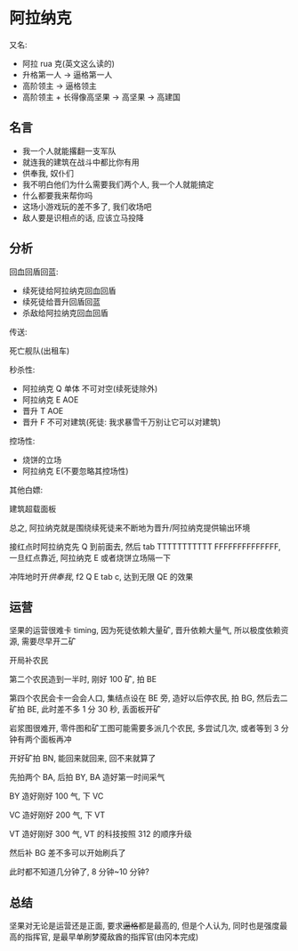 # 阿拉纳克

又名:

- 阿拉 rua 克(英文这么读的)
- 升格第一人 -> 逼格第一人
- 高阶领主 -> 逼格领主
- 高阶领主 + 长得像高坚果 -> 高坚果 -> 高建国

## 名言

- 我一个人就能撂翻一支军队
- 就连我的建筑在战斗中都比你有用
- 供奉我, 奴仆们
- 我不明白他们为什么需要我们两个人, 我一个人就能搞定
- 什么都要我来帮你吗
- 这场小游戏玩的差不多了, 我们收场吧
- 敌人要是识相点的话, 应该立马投降

## 分析

回血回盾回蓝:

- 续死徒给阿拉纳克回血回盾
- 续死徒给晋升回盾回蓝
- 杀敌给阿拉纳克回血回盾

传送:

死亡舰队(出租车)

秒杀性:

- 阿拉纳克 Q 单体 不可对空(续死徒除外)
- 阿拉纳克 E AOE
- 晋升 T AOE
- 晋升 F 不可对建筑(死徒: 我求暴雪千万别让它可以对建筑)

控场性:

- 烧饼的立场
- 阿拉纳克 E(不要忽略其控场性)

其他白嫖:

建筑超载面板

总之, 阿拉纳克就是围绕续死徒来不断地为晋升/阿拉纳克提供输出环境

接红点时阿拉纳克先 Q 到前面去, 然后 tab TTTTTTTTTTT FFFFFFFFFFFFFF, 一旦红点靠近, 阿拉纳克 E 或者烧饼立场隔一下

冲阵地时开*供奉我*, f2 Q E tab c, 达到无限 QE 的效果

## 运营

坚果的运营很难卡 timing, 因为死徒依赖大量矿, 晋升依赖大量气, 所以极度依赖资源, 需要尽早开二矿

开局补农民

第二个农民造到一半时, 刚好 100 矿, 拍 BE

第四个农民会卡一会会人口, 集结点设在 BE 旁, 造好以后停农民, 拍 BG, 然后去二矿拍 BE, 此时差不多 1 分 30 秒, 丢面板开矿

岩浆图很难开, 零件图和矿工图可能需要多派几个农民, 多尝试几次, 或者等到 3 分钟有两个面板再冲

开好矿拍 BN, 能回来就回来, 回不来就算了

先拍两个 BA, 后拍 BY, BA 造好第一时间采气

BY 造好刚好 100 气, 下 VC

VC 造好刚好 200 气, 下 VT

VT 造好刚好 300 气, VT 的科技按照 312 的顺序升级

然后补 BG 差不多可以开始刷兵了

此时都不知道几分钟了, 8 分钟~10 分钟?

## 总结

坚果对无论是运营还是正面, 要求~~逼格~~都是最高的, 但是个人认为, 同时也是强度最高的指挥官, 是最早单刷梦魇敌酋的指挥官(由冈本完成)
